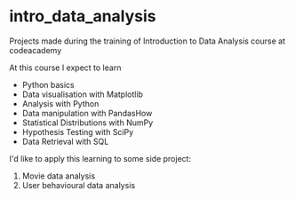 # intro_data_analysis

Projects made during the training of Introduction to Data Analysis course at codeacademy

At this course I expect to learn

* Python basics
* Data visualisation with Matplotlib
* Analysis with Python
* Data manipulation with PandasHow
* Statistical Distributions with NumPy
* Hypothesis Testing with SciPy
* Data Retrieval with SQL

I'd like to apply this learning to some side project:

1. Movie data analysis
2. User behavioural data analysis
